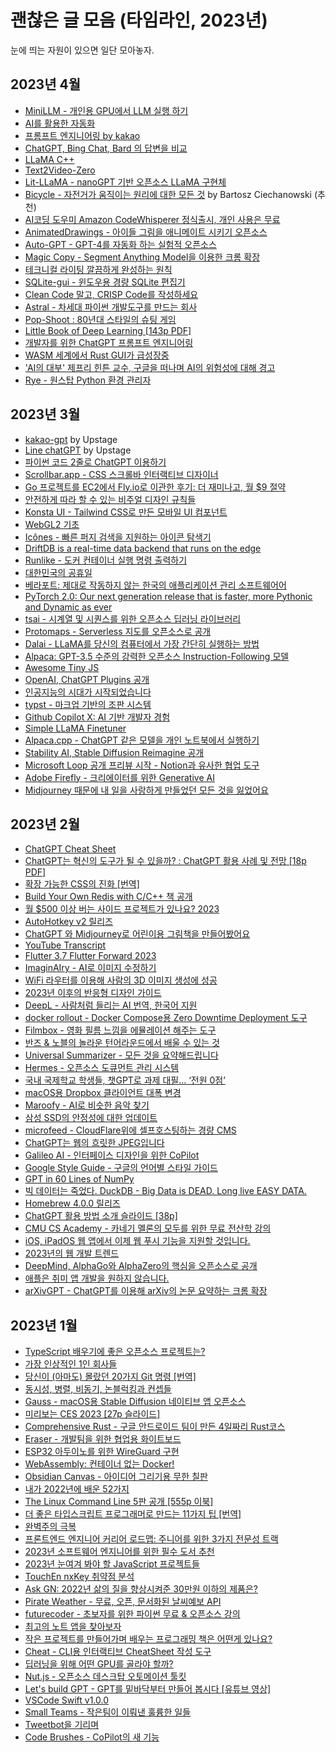 # 괜찮은 글 모음 (타임라인, 2023년)

눈에 띄는 자원이 있으면 일단 모아놓자.

## 2023년 4월

* [MiniLLM - 개인용 GPU에서 LLM 실행 하기](https://news.hada.io/topic?id=8832)
* [AI를 활용한 자동화](https://github.com/TaxyAI/browser-extension)
* [프롬프트 엔지니어링 by kakao](https://tech.kakaoenterprise.com/188)
* [ChatGPT, Bing Chat, Bard 의 답변을 비교](https://www.ciokorea.com/news/285055)
* [LLaMA C++](https://github.com/ggerganov/llama.cpp)
* [Text2Video-Zero](https://github.com/Picsart-AI-Research/Text2Video-Zero)
* [Lit-LLaMA - nanoGPT 기반 오픈소스 LLaMA 구현체](https://news.hada.io/topic?id=8865)
* [Bicycle - 자전거가 움직이는 원리에 대한 모든 것](https://news.hada.io/topic?id=8831) by Bartosz Ciechanowski (추천)
* [AI코딩 도우미 Amazon CodeWhisperer 정식출시, 개인 사용은 무료](https://news.hada.io/topic?id=8969)
* [AnimatedDrawings - 아이들 그림을 애니메이트 시키기 오픈소스](https://news.hada.io/topic?id=8968)
* [Auto-GPT - GPT-4를 자동화 하는 실험적 오픈소스](https://news.hada.io/topic?id=8971)
* [Magic Copy - Segment Anything Model을 이용한 크롬 확장](https://news.hada.io/topic?id=8955)
* [테크니컬 라이팅 깔끔하게 완성하는 원칙](https://news.hada.io/topic?id=8983)
* [SQLite-gui - 윈도우용 경량 SQLite 편집기](https://news.hada.io/topic?id=9011)
* [Clean Code 말고, CRISP Code를 작성하세요](https://news.hada.io/topic?id=9002)
* [Astral - 차세대 파이썬 개발도구를 만드는 회사](https://news.hada.io/topic?id=9001)
* [Pop-Shoot : 80년대 스타일의 슈팅 게임](https://news.hada.io/topic?id=9012)
* [Little Book of Deep Learning [143p PDF]](https://news.hada.io/topic?id=9085)
* [개발자를 위한 ChatGPT 프롬프트 엔지니어링](https://news.hada.io/topic?id=9077)
* [WASM 세계에서 Rust GUI가 급성장중](https://monadical.com/posts/shades-of-rust-gui-library-list.html)
* ['AI의 대부' 제프리 힌튼 교수, 구글을 떠나며 AI의 위험성에 대해 경고](https://news.hada.io/topic?id=9084)
* [Rye - 원스탑 Python 환경 관리자](https://news.hada.io/topic?id=9053)

## 2023년 3월

* [kakao-gpt](https://github.com/hunkim/kakao-gpt) by Upstage
* [Line chatGPT](https://github.com/hunkim/line-gpt) by Upstage
* [파이썬 코드 2줄로 ChatGPT 이용하기](https://news.hada.io/topic?id=8613)
* [Scrollbar.app - CSS 스크롤바 인터랙티브 디자이너](https://news.hada.io/topic?id=8612)
* [Go 프로젝트를 EC2에서 Fly.io로 이관한 후기: 더 재미나고, 월 $9 절약](https://news.hada.io/topic?id=8604)
* [안전하게 따라 할 수 있는 비주얼 디자인 규칙들](https://news.hada.io/topic?id=8573)
* [Konsta UI - Tailwind CSS로 만든 모바일 UI 컴포넌트](https://news.hada.io/topic?id=8588)
* [WebGL2 기초](https://webgl2fundamentals.org/webgl/lessons/ko/)
* [Icônes - 빠른 퍼지 검색을 지원하는 아이콘 탐색기](https://icones.js.org/)
* [DriftDB is a real-time data backend that runs on the edge](https://driftdb.com/)
* [Runlike - 도커 컨테이너 실행 명령 출력하기](https://news.hada.io/topic?id=8572)
* [대한민국의 공휴일](https://github.com/hyunbinseo/holidays-kr)
* [베라포트: 제대로 작동하지 않는 한국의 애플리케이션 관리 소프트웨어어](https://news.hada.io/topic?id=8625)
* [PyTorch 2.0: Our next generation release that is faster, more Pythonic and Dynamic as ever](https://pytorch.org/blog/pytorch-2.0-release/)
* [tsai - 시계열 및 시퀀스를 위한 오픈소스 딥러닝 라이브러리](https://news.hada.io/topic?id=8710)
* [Protomaps - Serverless 지도를 오픈소스로 공개](https://news.hada.io/topic?id=8690)
* [Dalai - LLaMA를 당신의 컴퓨터에서 가장 간단히 실행하는 방법](https://news.hada.io/topic?id=8693)
* [Alpaca: GPT-3.5 수준의 강력한 오픈소스 Instruction-Following 모델](https://news.hada.io/topic?id=8692)
* [Awesome Tiny JS](https://github.com/thoughtspile/awesome-tiny-js)
* [OpenAI, ChatGPT Plugins 공개](https://news.hada.io/topic?id=8786)
* [인공지능의 시대가 시작되었습니다](https://news.hada.io/topic?id=8788)
* [typst - 마크업 기반의 조판 시스템](https://news.hada.io/topic?id=8797)
* [Github Copilot X: AI 기반 개발자 경험](https://news.hada.io/topic?id=8774)
* [Simple LLaMA Finetuner](https://news.hada.io/topic?id=8793)
* [Alpaca.cpp - ChatGPT 같은 모델을 개인 노트북에서 실행하기](https://news.hada.io/topic?id=8756)
* [Stability AI, Stable Diffusion Reimagine 공개](https://news.hada.io/topic?id=8777)
* [Microsoft Loop 공개 프리뷰 시작 - Notion과 유사한 협업 도구](https://news.hada.io/topic?id=8784)
* [Adobe Firefly - 크리에이터를 위한 Generative AI](https://news.hada.io/topic?id=8767)
* [Midjourney 때문에 내 일을 사랑하게 만들었던 모든 것을 잃었어요](https://news.hada.io/topic?id=8806)

## 2023년 2월

* [ChatGPT Cheat Sheet](https://news.hada.io/topic?id=8373)
* [ChatGPT는 혁신의 도구가 될 수 있을까? : ChatGPT 활용 사례 및 전망 [18p PDF]](https://news.hada.io/topic?id=8375)
* [확장 가능한 CSS의 진화 [번역]](https://news.hada.io/topic?id=8371)
* [Build Your Own Redis with C/C++ 책 공개](https://news.hada.io/topic?id=8367)
* [월 $500 이상 버는 사이드 프로젝트가 있나요? 2023](https://news.hada.io/topic?id=8357)
* [AutoHotkey v2 릴리즈](https://news.hada.io/topic?id=8366)
* [ChatGPT 와 Midjourney로 어린이용 그림책을 만들어봤어요](https://adventure-of-penelope.vercel.app/)
* [YouTube Transcript](https://youtubetranscript.com/)
* [Flutter 3.7 Flutter Forward 2023](https://news.hada.io/topic?id=8343)
* [ImaginAIry - AI로 이미지 수정하기](https://news.hada.io/topic?id=8319)
* [WiFi 라우터를 이용해 사람의 3D 이미지 생성에 성공](https://news.hada.io/topic?id=8332)
* [2023년 이후의 반응형 디자인 가이드](https://news.hada.io/topic?id=8448)
* [DeepL - 사람처럼 들리는 AI 번역, 한국어 지원](https://news.hada.io/topic?id=8413)
* [docker rollout - Docker Compose용 Zero Downtime Deployment 도구](https://news.hada.io/topic?id=8445)
* [Filmbox - 영화 필름 느낌을 에뮬레이션 해주는 도구](https://news.hada.io/topic?id=8456)
* [반즈 & 노블의 놀라운 턴어라운드에서 배울 수 있는 것](https://news.hada.io/topic?id=8410)
* [Universal Summarizer - 모든 것을 요약해드립니다](https://news.hada.io/topic?id=8409)
* [Hermes - 오픈소스 도큐먼트 관리 시스템](https://news.hada.io/topic?id=8406)
* [국내 국제학교 학생들, 챗GPT로 과제 대필… ‘전원 0점’](https://news.hada.io/topic?id=8439)
* [macOS용 Dropbox 클라이언트 대폭 변경](https://news.hada.io/topic?id=8405)
* [Maroofy - AI로 비슷한 음악 찾기](https://news.hada.io/topic?id=8419)
* [삼성 SSD의 안정성에 대한 업데이트](https://news.hada.io/topic?id=8408)
* [microfeed - CloudFlare위에 셀프호스팅하는 경량 CMS](https://news.hada.io/topic?id=8461)
* [ChatGPT는 웹의 흐릿한 JPEG입니다](https://news.hada.io/topic?id=8477)
* [Galileo AI - 인터페이스 디자인을 위한 CoPilot](https://news.hada.io/topic?id=8472)
* [Google Style Guide - 구글의 언어별 스타일 가이드](https://news.hada.io/topic?id=8474)
* [GPT in 60 Lines of NumPy](https://jaykmody.com/blog/gpt-from-scratch/)
* [빅 데이터는 죽었다. DuckDB - Big Data is DEAD. Long live EASY DATA.](https://news.hada.io/topic?id=8469)
* [Homebrew 4.0.0 릴리즈](https://news.hada.io/topic?id=8508)
* [ChatGPT 활용 방법 소개 슬라이드 [38p]](https://news.hada.io/topic?id=8497)
* [CMU CS Academy - 카네기 멜론의 모두를 위한 무료 전산학 강의](https://news.hada.io/topic?id=8496)
* [iOS, iPadOS 웹 앱에서 이제 웹 푸시 기능을 지원할 것입니다.](https://news.hada.io/topic?id=8494)
* [2023년의 웹 개발 트렌드](https://news.hada.io/topic?id=8486)
* [DeepMind, AlphaGo와 AlphaZero의 핵심을 오픈소스로 공개](https://news.hada.io/topic?id=8504)
* [애플은 취미 앱 개발을 원하지 않습니다.](https://news.hada.io/topic?id=8490)
* [arXivGPT - ChatGPT를 이용해 arXiv의 논문 요약하는 크롬 확장](https://news.hada.io/topic?id=8480)

## 2023년 1월

* [TypeScript 배우기에 좋은 오픈소스 프로젝트는?](https://news.hada.io/topic?id=8155)
* [가장 인상적인 1인 회사들](https://news.hada.io/topic?id=8157)
* [당신이 (아마도) 몰랐던 20가지 Git 명령 [번역]](https://news.hada.io/topic?id=8153)
* [동시성, 병렬, 비동기, 논블럭킹과 컨셉들](https://news.hada.io/topic?id=8127)
* [Gauss - macOS용 Stable Diffusion 네이티브 앱 오픈소스](https://news.hada.io/topic?id=8147)
* [미리보는 CES 2023 [27p 슬라이드]](https://news.hada.io/topic?id=8150)
* [Comprehensive Rust - 구글 안드로이드 팀이 만든 4일짜리 Rust코스](https://news.hada.io/topic?id=8122)
* [Eraser - 개발팀을 위한 협업용 화이트보드](https://news.hada.io/topic?id=8140)
* [ESP32 아두이노를 위한 WireGuard 구현](https://news.hada.io/topic?id=8152)
* [WebAssembly: 컨테이너 없는 Docker!](https://news.hada.io/topic?id=8123)
* [Obsidian Canvas - 아이디어 그리기용 무한 칠판](https://news.hada.io/topic?id=8120)
* [내가 2022년에 배운 52가지](https://news.hada.io/topic?id=8115)
* [The Linux Command Line 5판 공개 [555p 이북]](https://news.hada.io/topic?id=8173)
* [더 좋은 타입스크립트 프로그래머로 만드는 11가지 팁 [번역]](https://news.hada.io/topic?id=8171)
* [완벽주의 극복](https://news.hada.io/topic?id=8166)
* [프론트엔드 엔지니어 커리어 로드맵: 주니어를 위한 3가지 전문성 트랙](https://news.hada.io/topic?id=8136)
* [2023년 소프트웨어 엔지니어를 위한 필수 도서 추천](https://news.hada.io/topic?id=8208)
* [2023년 눈여겨 봐야 할 JavaScript 프로젝트들](https://news.hada.io/topic?id=8218)
* [TouchEn nxKey 취약점 분석](https://news.hada.io/topic?id=8211)
* [Ask GN: 2022년 삶의 질을 향상시켜준 30만원 이하의 제품은?](https://news.hada.io/topic?id=8223)
* [Pirate Weather - 무료, 오픈, 문서화된 날씨예보 API](https://news.hada.io/topic?id=8264)
* [futurecoder - 초보자를 위한 파이썬 무료 & 오픈소스 강의](https://news.hada.io/topic?id=8228)
* [최고의 노트 앱을 찾아보자](https://news.hada.io/topic?id=8256)
* [작은 프로젝트를 만들어가며 배우는 프로그래밍 책은 어떤게 있나요?](https://news.hada.io/topic?id=8304)
* [Cheat - CLI용 인터랙티브 CheatSheet 작성 도구](https://news.hada.io/topic?id=8305)
* [딥러닝을 위해 어떤 GPU를 골라야 할까?](https://news.hada.io/topic?id=8303)
* [Nut.js - 오픈소스 데스크탑 오토메이션 툴킷](https://news.hada.io/topic?id=8300)
* [Let's build GPT - GPT를 밑바닥부터 만들어 봅시다 [유튜브 영상]](https://news.hada.io/topic?id=8287)
* [VSCode Swift v1.0.0](https://forums.swift.org/t/vscode-swift-v1-0-0/62668)
* [Small Teams - 작은팀이 이뤄낸 훌륭한 일들](https://news.hada.io/topic?id=8286)
* [Tweetbot을 기리며](https://news.hada.io/topic?id=8301)
* [Code Brushes - CoPilot의 새 기능](https://news.hada.io/topic?id=8277)
